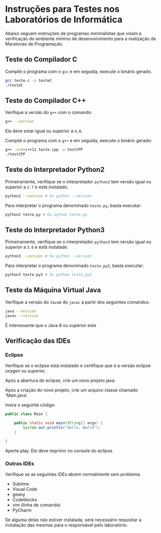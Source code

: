 # Instruções para Testes nos Laboratórios de Informática

Abaixo seguem instruções de programas minimalistas que visam a verificação do ambiente mínimo de desenvolvimento para a realização de Maratonas de Programação.

## Teste do Compilador C

Compile o programa com o `gcc` e em seguida, execute o binário gerado.

```bash
gcc teste.c -o testeC
./testeC
```

## Teste do Compilador C++

Verifique a versão do `g++` com o comando:

```bash
g++ --version
```

Ela deve estar igual ou superior a  `4.8`.


Compile o programa com o `g++` e em seguida, execute o binário gerado:

```bash
g++ -std=c++11 teste.cpp -o testCPP
./testCPP
```

## Teste do Interpretador Python2


Primeiramente, verifique se o interpretador `python2` tem versão igual ou superior a `2.7` e está instalado.

```bash
python2 --version # Ou python --version
```

Para interpretar o programa denominado `teste.py`, basta executar:

```bash
python2 teste.py # Ou python teste.py
```



## Teste do Interpretador Python3


Primeiramente, verifique se o interpretador `python3` tem versão igual ou superior a `3.6` e está instalado.

```bash
python3 --version # Ou python --version
```

Para interpretar o programa denominado `teste.py3`, basta executar:

```bash
python3 teste.py3 # Ou python teste.py3
```
## Teste da Máquina Virtual Java

Verifique a versão do `Java`e do `javac` a partir dos seguintes comandos:

```bash
java --version
javac --version
```

É interessante que o Java 8 ou superior este


## Verificação das IDEs

### Eclipse 
Verifique se o eclipse está instalado e certifique que é a versão eclipse oxygen ou superior.

Após a abertura do eclipse, crie um novo projeto java.

Após a criação do novo projeto, crie um arquivo classe chamado 'Main.java'.

Insira o seguinte código:

```java
public class Main {

    public static void main(String[] args) {
        System.out.println("Hello, World");
    }

}
```

Aperte play. Ele deve imprimir no console do eclipse.


### Outras IDEs

Verifique se as seguintes IDEs abrem normalmente sem problema.

- Sublime
- Visual Code
- geany
- Codeblocks
- vim (linha de comando)
- PyCharm

Se alguma delas não estiver instalada, será necessário requisitar a instalação das mesmas para o responsável pelo laboratório.




